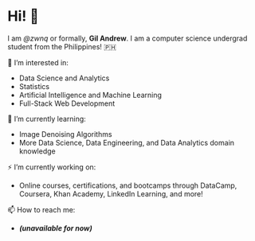 # Hi! 👋 

I am *@zwnq* or formally, **Gil Andrew**. I am a computer science undergrad student from the Philippines! :philippines: 


👀 I’m interested in:

- Data Science and Analytics
- Statistics
- Artificial Intelligence and Machine Learning
- Full-Stack Web Development

🧐 I’m currently learning:

- Image Denoising Algorithms
- More Data Science, Data Engineering, and Data Analytics domain knowledge

⚡️ I’m currently working on:

- Online courses, certifications, and bootcamps through DataCamp, Coursera, Khan Academy, LinkedIn Learning, and more!

📫 How to reach me:
- ***(unavailable for now)***
